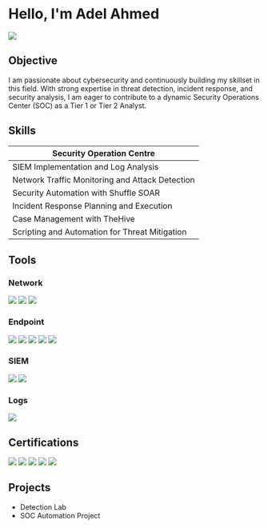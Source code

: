 # Hello, I'm Adel Ahmed
<a href="https://www.linkedin.com/in/adelaaw/"><img src="https://img.shields.io/badge/-LinkedIn-0072b1?&style=for-the-badge&logo=linkedin&logoColor=white" /></a>

## Objective
I am passionate about cybersecurity and continuously building my skillset in this field. With strong expertise in threat detection, incident response, and security analysis, I am eager to contribute to a dynamic Security Operations Center (SOC) as a Tier 1 or Tier 2 Analyst. 

## Skills
| Security Operation Centre                     |      
|-----------------------------------------------|
| SIEM Implementation and Log Analysis          
| Network Traffic Monitoring and Attack Detection 
| Security Automation with Shuffle SOAR         
| Incident Response Planning and Execution      
| Case Management with TheHive                  
| Scripting and Automation for Threat Mitigation 

## Tools

### Network
<div>
    <a href="https://www.wireshark.org/"><img src="https://img.shields.io/badge/-Wireshark-1679A7?&style=for-the-badge&logo=Wireshark&logoColor=white" /></a>
    <a href="https://suricata.io/"><img src="https://img.shields.io/badge/-Suricata-EF3B2D?&style=for-the-badge&logo=Suricata&logoColor=white" /></a>
    <a href="https://zeek.org/"><img src="https://img.shields.io/badge/-Zeek-777BB4?&style=for-the-badge&logo=Zeek&logoColor=white" /></a>
</div>

### Endpoint
<div>
    <a href="https://www.microsoft.com/en-us/security/business/threat-protection/microsoft-defender-endpoint"><img src="https://img.shields.io/badge/-Microsoft_Defender_for_Endpoint-00A4EF?&style=for-the-badge&logo=Microsoft&logoColor=white" /></a>
    <a href="https://www.carbonblack.com/"><img src="https://img.shields.io/badge/-Carbon_Black-FF4500?&style=for-the-badge&logo=VMware&logoColor=white" /></a>
    <a href="https://www.sentinelone.com/"><img src="https://img.shields.io/badge/-Sentinel_One-5C2D91?&style=for-the-badge&logo=SentinelOne&logoColor=white" /></a>
    <a href="https://www.microsoft.com/en-us/security/business/siem-and-xdr/microsoft-sentinel"><img src="https://img.shields.io/badge/-Microsoft_Sentinel-0078D4?&style=for-the-badge&logo=Microsoft&logoColor=white" /></a>
    <a href="https://www.crowdstrike.com/"><img src="https://img.shields.io/badge/-CrowdStrike-F03C02?&style=for-the-badge&logo=CrowdStrike&logoColor=white" /></a>
</div>

### SIEM
<div>
    <a href="https://www.microsoft.com/en-us/security/business/siem-and-xdr/microsoft-sentinel"><img src="https://img.shields.io/badge/-Microsoft_Sentinel-0078D4?&style=for-the-badge&logo=Microsoft&logoColor=white" /></a>
    <a href="https://www.splunk.com/"><img src="https://img.shields.io/badge/-Splunk-000000?&style=for-the-badge&logo=Splunk&logoColor=white" /></a>
</div>

### Logs
<div>
    <a href="https://www.sumologic.com/"><img src="https://img.shields.io/badge/-Sumo_Logic-005571?&style=for-the-badge&logo=SumoLogic&logoColor=white" /></a>
</div>

## Certifications
<div>
    <a href="https://www.credly.com/badges/c5650866-7c85-4582-a325-166b758a2a27/public_url"><img src="https://img.shields.io/badge/-Security%2B-FF0000?&style=for-the-badge&logo=CompTIA&logoColor=white" /></a>
    <a href="https://www.credly.com/badges/32df7613-ec36-4d2a-b5a6-52f01d7745a5/public_url"><img src="https://img.shields.io/badge/-ISC2_CC-008C95?&style=for-the-badge&logo=ISC2&logoColor=white" /></a>
    <a href="https://www.coursera.org/account/accomplishments/specialization/Z9PFJ6WT97XZ"><img src="https://img.shields.io/badge/-Google_Cybersecurity-34A853?&style=for-the-badge&logo=Google&logoColor=white" /></a>
    <a href="https://www.coursera.org/account/accomplishments/professional-cert/ZPQLE8LPHTP3"><img src="https://img.shields.io/badge/-Google_IT_Professional_Certificate-4285F4?&style=for-the-badge&logo=Google&logoColor=white" /></a>
    <a href="https://www.isc2.org/Certifications/CISSP"><img src="https://img.shields.io/badge/-CISSP_in_progress-7A7A7A?&style=for-the-badge&logo=ISC2&logoColor=white" /></a>
</div>

## Projects
- Detection Lab
- SOC Automation Project
